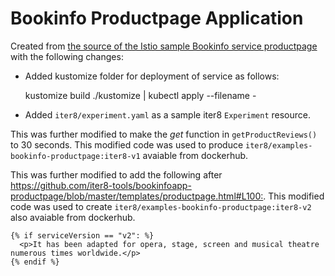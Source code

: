 # Bookinfo Productpage Application

Created from [the source of the Istio sample Bookinfo service productpage](https://github.com/istio/istio/tree/master/samples/bookinfo/src/productpage) with the following changes:

- Added kustomize folder for deployment of service as follows:

    kustomize build ./kustomize | kubectl apply --filename -

- Added `iter8/experiment.yaml` as a sample iter8 `Experiment` resource.

This was further modified to make the _get_ function in `getProductReviews()` to 30 seconds. This modified code was used to produce `iter8/examples-bookinfo-productpage:iter8-v1` avaiable from dockerhub.

This was further modified to add the following after <https://github.com/iter8-tools/bookinfoapp-productpage/blob/master/templates/productpage.html#L100:>.
This modified code was used to create `iter8/examples-bookinfo-productpage:iter8-v2` also avaiable from dockerhub.

    {% if serviceVersion == "v2": %}
      <p>It has been adapted for opera, stage, screen and musical theatre numerous times worldwide.</p>
    {% endif %}

